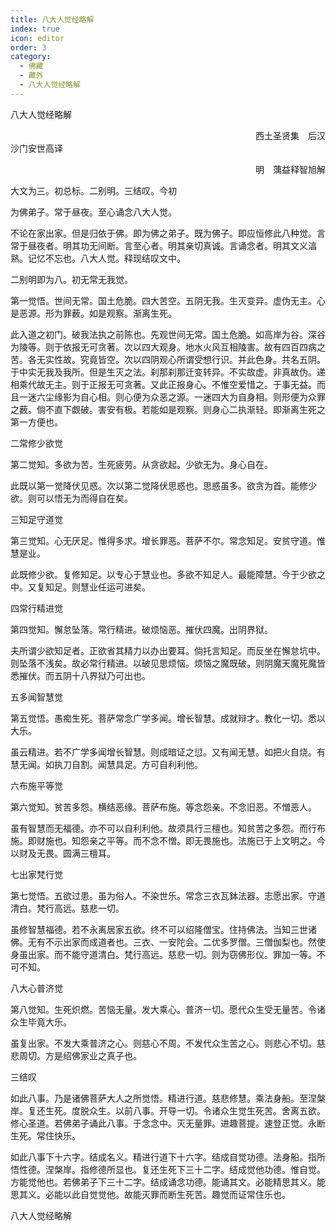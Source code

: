 ```yaml
---
title: 八大人觉经略解
index: true
icon: editor
order: 3
category:
  - 佛藏
  - 藏外
  - 八大人觉经略解
---
```


八大人觉经略解  

　　　　　　　　　　　　　　　　　　　　　　　　　　　　西土圣贤集　后汉沙门安世高译  

　　　　　　　　　　　　　　　　　　　　　　　　　　　　明　蕅益释智旭解  

大文为三。初总标。二别明。三结叹。今初  

为佛弟子。常于昼夜。至心诵念八大人觉。  

不论在家出家。但是归依于佛。即为佛之弟子。既为佛子。即应恒修此八种觉。言常于昼夜者。明其功无间断。言至心者。明其亲切真诚。言诵念者。明其文义湻熟。记忆不忘也。八大人觉。释现结叹文中。  

二别明即为八。初无常无我觉。  

第一觉悟。世间无常。国土危脆。四大苦空。五阴无我。生灭变异。虚伪无主。心是恶源。形为罪薮。如是观察。渐离生死。  

此入道之初门。破我法执之前陈也。先观世间无常。国土危脆。如高岸为谷。深谷为陵等。则于依报无可贪著。次以四大观身。地水火风互相陵害。故有四百四病之苦。各无实性故。究竟皆空。次以四阴观心所谓受想行识。并此色身。共名五阴。于中实无我及我所。但是生灭之法。刹那刹那迁变转异。不实故虚。非真故伪。递相乘代故无主。则于正报无可贪著。又此正报身心。不惟空爱惜之。于事无益。而且一迷六尘缘影为自心相。则心便为众恶之源。一迷四大为自身相。则形便为众罪之薮。倘不直下觑破。害安有极。若能如是观察。则身心二执渐轻。即渐离生死之第一方便也。  

二常修少欲觉  

第二觉知。多欲为苦。生死疲劳。从贪欲起。少欲无为。身心自在。  

此既以第一觉降伏见惑。次以第二觉降伏思惑也。思惑虽多。欲贪为首。能修少欲。则可以悟无为而得自在矣。  

三知足守道觉  

第三觉知。心无厌足。惟得多求。增长罪恶。菩萨不尔。常念知足。安贫守道。惟慧是业。  

此既修少欲。复修知足。以专心于慧业也。多欲不知足人。最能障慧。今于少欲之中。又复知足。则慧业任运可进矣。  

四常行精进觉  

第四觉知。懈怠坠落。常行精进。破烦恼恶。摧伏四魔。出阴界狱。  

夫所谓少欲知足者。正欲省其精力以办出要耳。倘托言知足。而反坐在懈怠坑中。则坠落不浅矣。故必常行精进。以破见思烦恼。烦恼之魔既破。则阴魔天魔死魔皆悉摧伏。而五阴十八界狱乃可出也。  

五多闻智慧觉  

第五觉悟。愚痴生死。菩萨常念广学多闻。增长智慧。成就辩才。教化一切。悉以大乐。  

虽云精进。若不广学多闻增长智慧。则成暗证之愆。又有闻无慧。如把火自烧。有慧无闻。如执刀自割。闻慧具足。方可自利利他。  

六布施平等觉  

第六觉知。贫苦多怨。横结恶缘。菩萨布施。等念怨亲。不念旧恶。不憎恶人。  

虽有智慧而无福德。亦不可以自利利他。故须具行三檀也。知贫苦之多怨。而行布施。即财施也。知怨亲之平等。而不念不憎。即无畏施也。法施已于上文明之。今以财及无畏。圆满三檀耳。  

七出家梵行觉  

第七觉悟。五欲过患。虽为俗人。不染世乐。常念三衣瓦鉢法器。志愿出家。守道清白。梵行高远。慈悲一切。  

虽修智慧福德。若不永离居家五欲。终不可以绍隆僧宝。住持佛法。当知三世诸佛。无有不示出家而成道者也。三衣、一安陀会。二优多罗僧。三僧伽梨也。然使身虽出家。而不能守道清白。梵行高远。慈悲一切。则为窃佛形仪。罪加一等。不可不知。  

八大心普济觉  

第八觉知。生死炽燃。苦恼无量。发大乘心。普济一切。愿代众生受无量苦。令诸众生毕竟大乐。  

虽复出家。不发大乘普济之心。则慈心不周。不发代众生苦之心。则悲心不切。慈悲周切。方是绍佛家业之真子也。  

三结叹  

如此八事。乃是诸佛菩萨大人之所觉悟。精进行道。慈悲修慧。乘法身船。至涅槃岸。复还生死。度脱众生。以前八事。开导一切。令诸众生觉生死苦。舍离五欲。修心圣道。若佛弟子诵此八事。于念念中。灭无量罪。进趣菩提。速登正觉。永断生死。常住快乐。  

如此八事下十六字。结成名义。精进行道下十六字。结成自觉功德。法身船。指所悟性德。涅槃岸。指修德所显也。复还生死下三十二字。结成觉他功德。惟自觉。方能觉他也。若佛弟子下三十二字。结成诵念功德。能诵其文。必能精思其义。能思其义。必能以此自觉觉他。故能灭罪而断生死苦。趣觉而证常住乐也。  

八大人觉经略解  
